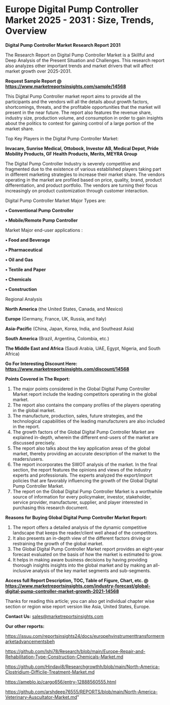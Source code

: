 # Europe Digital Pump Controller Market 2025 - 2031 : Size, Trends, Overview

<strong>Digital Pump Controller Market Research Report 2031</strong>

The Research Report on Digital Pump Controller Market is a Skillful and Deep Analysis of the Present Situation and Challenges. This research report also analyzes other important trends and market drivers that will affect market growth over 2025-2031.

<strong>Request Sample Report @ <a href=https://www.marketreportsinsights.com/sample/14568>https://www.marketreportsinsights.com/sample/14568</a></strong>

This Digital Pump Controller market report aims to provide all the participants and the vendors will all the details about growth factors, shortcomings, threats, and the profitable opportunities that the market will present in the near future. The report also features the revenue share, industry size, production volume, and consumption in order to gain insights about the politics to contest for gaining control of a large portion of the market share.

Top Key Players in the Digital Pump Controller Market:

<strong>Invacare, Sunrise Medical, Ottobock, Investor AB, Medical Depot, Pride Mobility Products, GF Health Products, Merits, MEYRA Group</strong>

The Digital Pump Controller Industry is severely competitive and fragmented due to the existence of various established players taking part in different marketing strategies to increase their market share. The vendors operating in the market are profiled based on price, quality, brand, product differentiation, and product portfolio. The vendors are turning their focus increasingly on product customization through customer interaction.

Digital Pump Controller Market Major Types are:

<strong>• Conventional Pump Controller

• Mobile/Remote Pump Controller</strong>

Market Major end-user applications :

<strong>• Food and Beverage

• Pharmaceutical

• Oil and Gas

• Textile and Paper

• Chemicals

• Construction</strong>

Regional Analysis

</u><strong><b>North America</b></strong> (the United States, Canada, and Mexico)

<strong><b>Europe </b></strong>(Germany, France, UK, Russia, and Italy)

<strong><b>Asia-Pacific</b></strong> (China, Japan, Korea, India, and Southeast Asia)

<strong><b>South America</b></strong> (Brazil, Argentina, Colombia, etc.)

<strong><b>The Middle East and Africa</b></strong> (Saudi Arabia, UAE, Egypt, Nigeria, and South Africa)

<strong>Go For Interesting Discount Here: <a href=https://www.marketreportsinsights.com/discount/14568>https://www.marketreportsinsights.com/discount/14568</a></strong>

<strong>Points Covered in The Report:</strong>
<ol>
  <li>The major points considered in the Global Digital Pump Controller Market report include the leading competitors operating in the global market.</li>
  <li>The report also contains the company profiles of the players operating in the global market.</li>
  <li>The manufacture, production, sales, future strategies, and the technological capabilities of the leading manufacturers are also included in the report.</li>
  <li>The growth factors of the Global Digital Pump Controller Market are explained in-depth, wherein the different end-users of the market are discussed precisely.</li>
  <li>The report also talks about the key application areas of the global market, thereby providing an accurate description of the market to the readers/users.</li>
  <li>The report incorporates the SWOT analysis of the market. In the final section, the report features the opinions and views of the industry experts and professionals. The experts analyzed the export/import policies that are favorably influencing the growth of the Global Digital Pump Controller Market.</li>
  <li>The report on the Global Digital Pump Controller Market is a worthwhile source of information for every policymaker, investor, stakeholder, service provider, manufacturer, supplier, and player interested in purchasing this research document.</li>
</ol>
<strong>Reasons for Buying Global Digital Pump Controller Market Report:</strong>

<ol>
  <li>The report offers a detailed analysis of the dynamic competitive landscape that keeps the reader/client well ahead of the competitors.</li>
  <li>It also presents an in-depth view of the different factors driving or restraining the growth of the global market.</li>
  <li>The Global Digital Pump Controller Market report provides an eight-year forecast evaluated on the basis of how the market is estimated to grow.</li>
  <li>It helps in making aware business decisions by having providing thorough insights insights into the global market and by making an all-inclusive analysis of the key market segments and sub-segments.</li>
</ol>
<strong>Access full Report Description, TOC, Table of Figure, Chart, etc. @ <a href=https://www.marketreportsinsights.com/industry-forecast/global-digital-pump-controller-market-growth-2021-14568>https://www.marketreportsinsights.com/industry-forecast/global-digital-pump-controller-market-growth-2021-14568</a></strong>


Thanks for reading this article; you can also get individual chapter wise section or region wise report version like Asia, United States, Europe.

<strong>Contact Us:</strong>
sales@marketreportsinsights.com

<strong>Our other reports:</strong>

<a href=https://issuu.com/reportsinsights24/docs/europehvinstrumenttransformermarketadvancementsbeh>https://issuu.com/reportsinsights24/docs/europehvinstrumenttransformermarketadvancementsbeh</a>

<a href=https://github.com/Ishi78/Research/blob/main/Europe-Repair-and-Rehabilitation-Type-Construction-Chemicals-Market.md>https://github.com/Ishi78/Research/blob/main/Europe-Repair-and-Rehabilitation-Type-Construction-Chemicals-Market.md</a>

<a href=https://github.com/Hindavi8/Researchgrowthh/blob/main/North-America-Clostridium-Difficile-Treatment-Market.md>https://github.com/Hindavi8/Researchgrowthh/blob/main/North-America-Clostridium-Difficile-Treatment-Market.md</a>

<a href=https://ameblo.jp/cargo656/entry-12888560555.html>https://ameblo.jp/cargo656/entry-12888560555.html</a>

<a href=https://github.com/arshdeep76555/REPORTS/blob/main/North-America-Veterinary-Auscultator-Market.md>https://github.com/arshdeep76555/REPORTS/blob/main/North-America-Veterinary-Auscultator-Market.md</a>"
